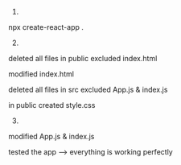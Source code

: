 1.

npx create-react-app .

2.

deleted all files in public excluded index.html

modified index.html

deleted all files in src excluded App.js & index.js

in public created style.css

3.

modified App.js & index.js

tested the app --> everything is working perfectly
